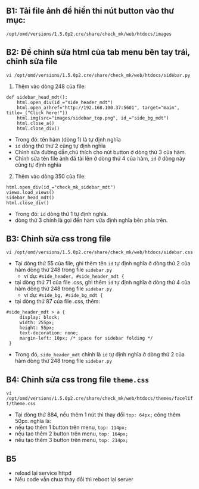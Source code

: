 ## B1: Tải file ảnh để hiển thi nút button vào thư mục:
`/opt/omd/versions/1.5.0p2.cre/share/check_mk/web/htdocs/images`
## B2: Để chỉnh sửa html của tab menu bên tay trái, chỉnh sửa file
`vi /opt/omd/versions/1.5.0p2.cre/share/check_mk/web/htdocs/sidebar.py`
1. Thêm vào dòng 248 của file:
```
def sidebar_head_mdt():
    html.open_div(id_="side_header_mdt")
    html.open_a(href="http://192.168.100.37:5601", target="main", title=_("Click here!"))
    html.img(src="images/sidebar_top.png", id_="side_bg_mdt")
    html.close_a()
    html.close_div()
```

  - Trong đó: tên hàm (dòng 1) là tự định nghĩa
  - `id` dòng thứ thứ 2 cũng tự định nghĩa 
  - Chỉnh sửa đường dẫn,chú thích cho nút button ở dòng thứ 3 của hàm.
  - Chỉnh sửa tên file ảnh đã tải lên ở dòng thứ 4 của hàm, `id` ở dòng này cũng tự định nghĩa
2. Thêm vào dòng 350 của file:
```
html.open_div(id_="check_mk_sidebar_mdt")
views.load_views()
sidebar_head_mdt()
html.close_div()
```
- Trong đó: `id` dòng thứ 1 tự định nghĩa.
- dòng thứ 3 chính là gọi đến hàm vừa định nghĩa bên phía trên.
## B3: Chỉnh sửa css trong file
 `vi /opt/omd/versions/1.5.0p2.cre/share/check_mk/web/htdocs/sidebar.css`
- Tại dòng thứ 55 của file, ghi thêm tên `id` tự định nghĩa ở dòng thứ 2 của hàm dòng thứ 248 trong file `sidebar.py`
  - ví dụ: `#side_header, #side_header_mdt {`
- tại dòng thứ 71 của file .css, ghi thêm `id` tự định nghĩa ở dòng thứ 4 của hàm dòng thứ 248 trong file `sidebar.py`
  - ví dụ: `#side_bg, #side_bg_mdt {`
- tại dòng thứ 87 của file .css, thêm:
```
#side_header_mdt > a {
     display: block;
     width: 255px;
     height: 55px;
     text-decoration: none;
     margin-left: 10px; /* space for sidebar folding */
 }
 ```
 - Trong đó, `side_header_mdt` chính là `id` tự định nghĩa ở dòng thứ 2 của hàm dòng thứ 248 trong file `sidebar.py`
 ## B4: Chỉnh sửa css trong file `theme.css`
 `vi /opt/omd/versions/1.5.0p2.cre/share/check_mk/web/htdocs/themes/facelift/theme.css`
 - Tại dòng thứ 884, nếu thêm 1 nút thì thay đổi `top: 64px;` công thêm 50px. nghĩa là:
  - nếu tạo thêm 1 button trên menu, `top: 114px;`
  - nếu tạo thêm 2 button trên menu, `top: 164px;`
  - nếu tạo thêm 3 button trên menu, `top: 214px;`
## B5
- reload lại service httpd
- Nếu code vẫn chưa thay đổi thì reboot lại server 

